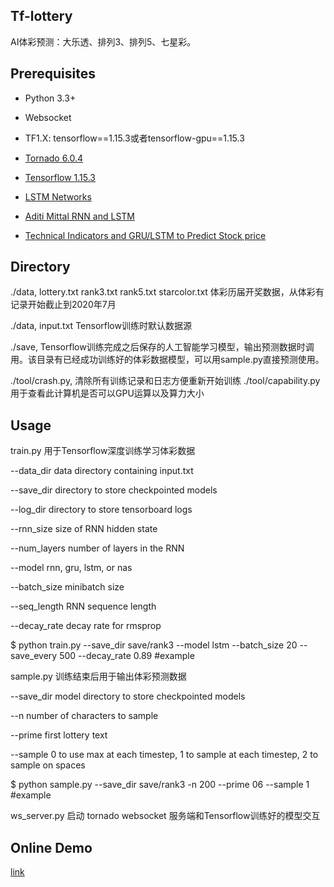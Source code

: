## Tf-lottery

AI体彩预测：大乐透、排列3、排列5、七星彩。

## Prerequisites

- Python 3.3+
- Websocket
- TF1.X: tensorflow==1.15.3或者tensorflow-gpu==1.15.3
- [Tornado 6.0.4](https://github.com/tornadoweb/tornado)
- [Tensorflow 1.15.3](https://github.com/tensorflow/tensorflow/releases/tag/v1.15.3)

- [LSTM Networks](https://colah.github.io/posts/2015-08-Understanding-LSTMs/)
- [Aditi Mittal RNN and LSTM](https://towardsdatascience.com/understanding-rnn-and-lstm-f7cdf6dfc14e) 
- [Technical Indicators and GRU/LSTM to Predict Stock price](https://towardsdatascience.com/forecasting-with-technical-indicators-and-gru-lstm-rnn-multivariate-time-series-a3244dcbc38b)


## Directory

./data, lottery.txt rank3.txt rank5.txt starcolor.txt 体彩历届开奖数据，从体彩有记录开始截止到2020年7月

./data, input.txt Tensorflow训练时默认数据源

./save, Tensorflow训练完成之后保存的人工智能学习模型，输出预测数据时调用。该目录有已经成功训练好的体彩数据模型，可以用sample.py直接预测使用。

./tool/crash.py, 清除所有训练记录和日志方便重新开始训练 ./tool/capability.py 用于查看此计算机是否可以GPU运算以及算力大小

## Usage

train.py 用于Tensorflow深度训练学习体彩数据

--data_dir   data directory containing input.txt

--save_dir   directory to store checkpointed models

--log_dir    directory to store tensorboard logs

--rnn_size   size of RNN hidden state

--num_layers number of layers in the RNN

--model rnn, gru, lstm, or nas

--batch_size minibatch size

--seq_length RNN sequence length

--decay_rate decay rate for rmsprop

$ python train.py --save_dir save/rank3 --model lstm --batch_size 20 --save_every 500 --decay_rate 0.89 #example


sample.py 训练结束后用于输出体彩预测数据

--save_dir   model directory to store checkpointed models

--n          number of characters to sample

--prime      first lottery text

--sample     0 to use max at each timestep, 1 to sample at each timestep, 2 to sample on spaces

$ python sample.py --save_dir save/rank3 -n 200 --prime 06 --sample 1 #example

ws_server.py 启动 tornado websocket 服务端和Tensorflow训练好的模型交互


## Online Demo

[link](http://ai.workfreer.com)
